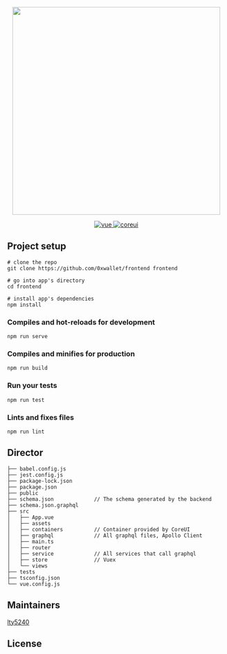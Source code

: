 <p align="center">
    <img width="480" src="https://wallet.owaf.org/static/media/logo.f7b1ca5d.png"/>
</p>

<p align="center">
  <a href="https://github.com/vuejs/vue">
    <img src="https://img.shields.io/badge/vue-2.6.11-brightgreen.svg" alt="vue">
  </a>
  <a href="https://github.com/coreui/coreui-free-vue-admin-template">
    <img src="http://img.shields.io/badge/coreui-3.0.5-brightgreen.svg" alt="coreui">
  </a>
</p>

## Project setup

```
# clone the repo
git clone https://github.com/0xwallet/frontend frontend

# go into app's directory
cd frontend

# install app's dependencies
npm install
```

### Compiles and hot-reloads for development

```
npm run serve
```

### Compiles and minifies for production

```
npm run build
```

### Run your tests
```
npm run test
```
### Lints and fixes files
```
npm run lint
```

## Director
```
├── babel.config.js
├── jest.config.js
├── package-lock.json
├── package.json
├── public 
├── schema.json             // The schema generated by the backend
├── schema.json.graphql
├── src
│   ├── App.vue             
│   ├── assets
│   ├── containers          // Container provided by CoreUI
│   ├── graphql             // All graphql files, Apollo Client
│   ├── main.ts                 
│   ├── router              
│   ├── service             // All services that call graphql
│   ├── store               // Vuex
│   └── views
├── tests
├── tsconfig.json
└── vue.config.js
```

## Maintainers
[lty5240](https://github.com/lty5240)

## License
